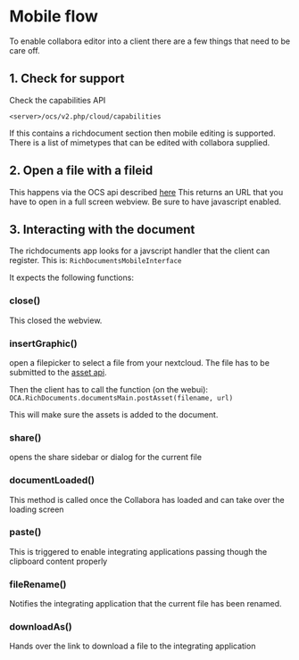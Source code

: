 <!--
  - SPDX-FileCopyrightText: 2018 Nextcloud GmbH and Nextcloud contributors
  - SPDX-License-Identifier: AGPL-3.0-or-later
-->
# Mobile flow

To enable collabora editor into a client there are a few things that need to be 
care off.

## 1. Check for support

Check the capabilities API

`<server>/ocs/v2.php/cloud/capabilities`

If this contains a richdocument section then mobile editing is supported.
There is a list of mimetypes that can be edited with collabora supplied.

## 2. Open a file with a fileid

This happens via the OCS api described [here](./mobile_editor.md)
This returns an URL that you have to open in a full screen webview.
Be sure to have javascript enabled.

## 3. Interacting with the document

The richdocuments app looks for a javscript handler that the client can
register. This is: `RichDocumentsMobileInterface`

It expects the following functions:

### close()

This closed the webview.

### insertGraphic()

open a filepicker to select a file from your nextcloud.
The file has to be submitted to the [asset api](./asset_api.md).

Then the client has to call the function (on the webui):
`OCA.RichDocuments.documentsMain.postAsset(filename, url)`

This will make sure the assets is added to the document.

### share()

opens the share sidebar or dialog for the current file

### documentLoaded()

This method is called once the Collabora has loaded and can take over the loading screen

### paste()

This is triggered to enable integrating applications passing though the clipboard content properly

### fileRename()

Notifies the integrating application that the current file has been renamed.

### downloadAs()

Hands over the link to download a file to the integrating application

